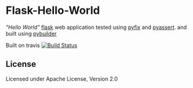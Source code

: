 # Flask-Hello-World

*"Hello World"*
[flask](http://flask.pocoo.org/) web application
tested using
[pyfix](http://github.com/pyclectic/pyfix)
and
[pyassert](http://github.com/pyclectic/pyassert).
and built using
[pybuilder](http://pybuilder.github.com)

Built on travis
[![Build Status](https://secure.travis-ci.org/aelgru/flask-hello-world.png?branch=master)](http://travis-ci.org/aelgru/flask-hello-world)

## License

Licensed under Apache License, Version 2.0
